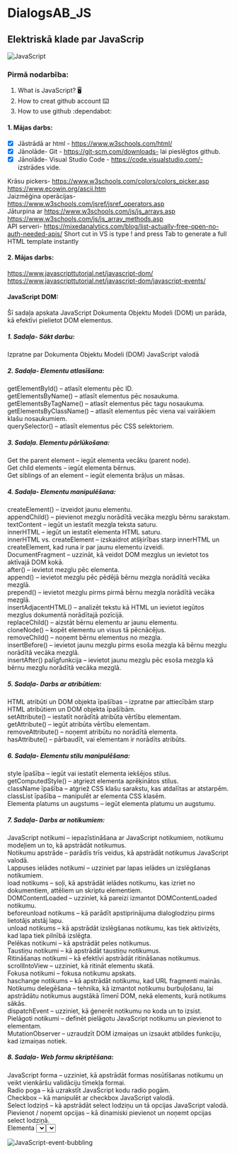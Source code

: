 # DialogsAB_JS
## Elektriskā klade par JavaScrip
![JavaScript](https://github.com/user-attachments/assets/0676b5de-855c-442c-8484-52e3bb81dd25)


### Pirmā nodarbība:
1. What is JavaScript? :desktop_computer:
2. How to creat github account :keyboard:
3. How to use github :dependabot:

#### 1. Mājas darbs:
- [X] Jāstrādā ar html - https://www.w3schools.com/html/
- [X] Jānolāde- Git - https://git-scm.com/downloads- lai pieslēgtos github.
- [X] Jānolāde- Visual Studio Code - https://code.visualstudio.com/- izstrādes vide.

Krāsu pickers- https://www.w3schools.com/colors/colors_picker.asp
https://www.ecowin.org/ascii.htm <br>
Jaizmēģina operācijas- https://www.w3schools.com/jsref/jsref_operators.asp <br>
Jāturpina ar https://www.w3schools.com/js/js_arrays.asp
https://www.w3schools.com/js/js_array_methods.asp <br>
API serveri- https://mixedanalytics.com/blog/list-actually-free-open-no-auth-needed-apis/
Short cut in VS is type ! and press Tab to generate a full HTML template instantly<br>

#### 2. Mājas darbs:
https://www.javascripttutorial.net/javascript-dom/<br>
https://www.javascripttutorial.net/javascript-dom/javascript-events/<br>

#### JavaScript DOM:
Šī sadaļa apskata JavaScript Dokumenta Objektu Modeli (DOM) un parāda, kā efektīvi pielietot DOM elementus.

##### 1. Sadaļa- Sākt darbu: <br>
Izpratne par Dokumenta Objektu Modeli (DOM) JavaScript valodā
##### 2. Sadaļa- Elementu atlasīšana: <br>
getElementById() – atlasīt elementu pēc ID. <br>
getElementsByName() – atlasīt elementus pēc nosaukuma.<br>
getElementsByTagName() – atlasīt elementus pēc tagu nosaukuma.<br>
getElementsByClassName() – atlasīt elementus pēc viena vai vairākiem klašu nosaukumiem.<br>
querySelector() – atlasīt elementus pēc CSS selektoriem.<br>
##### 3. Sadaļa. Elementu pārlūkošana: <br>
Get the parent element – iegūt elementa vecāku (parent node).<br>
Get child elements – iegūt elementa bērnus.<br>
Get siblings of an element – iegūt elementa brāļus un māsas.<br>
##### 4. Sadaļa- Elementu manipulēšana:<br>
createElement() – izveidot jaunu elementu.<br>
appendChild() – pievienot mezglu norādītā vecāka mezglu bērnu sarakstam.<br>
textContent – iegūt un iestatīt mezgla teksta saturu.<br>
innerHTML – iegūt un iestatīt elementa HTML saturu.<br>
innerHTML vs. createElement – izskaidrot atšķirības starp innerHTML un createElement, kad runa ir par jaunu elementu izveidi.<br>
DocumentFragment – uzzināt, kā veidot DOM mezglus un ievietot tos aktīvajā DOM kokā.<br>
after() – ievietot mezglu pēc elementa.<br>
append() – ievietot mezglu pēc pēdējā bērnu mezgla norādītā vecāka mezglā.<br>
prepend() – ievietot mezglu pirms pirmā bērnu mezgla norādītā vecāka mezglā.<br>
insertAdjacentHTML() – analizēt tekstu kā HTML un ievietot iegūtos mezglus dokumentā norādītajā pozīcijā.<br>
replaceChild() – aizstāt bērnu elementu ar jaunu elementu.<br>
cloneNode() – kopēt elementu un visus tā pēcnācējus.<br>
removeChild() – noņemt bērnu elementus no mezgla.<br>
insertBefore() – ievietot jaunu mezglu pirms esoša mezgla kā bērnu mezglu norādītā vecāka mezglā.<br>
insertAfter() palīgfunkcija – ievietot jaunu mezglu pēc esoša mezgla kā bērnu mezglu norādītā vecāka mezglā.<br>
##### 5. Sadaļa- Darbs ar atribūtiem:<br>
HTML atribūti un DOM objekta īpašības – izpratne par attiecībām starp HTML atribūtiem un DOM objekta īpašībām.<br>
setAttribute() – iestatīt norādītā atribūta vērtību elementam.<br>
getAttribute() – iegūt atribūta vērtību elementam.<br>
removeAttribute() – noņemt atribūtu no norādītā elementa.<br>
hasAttribute() – pārbaudīt, vai elementam ir norādīts atribūts.<br>
##### 6. Sadaļa- Elementu stilu manipulēšana:<br>
style īpašība – iegūt vai iestatīt elementa iekšējos stilus.<br>
getComputedStyle() – atgriezt elementa aprēķinātos stilus.<br>
className īpašība – atgriež CSS klašu sarakstu, kas atdalītas ar atstarpēm.<br>
classList īpašība – manipulēt ar elementa CSS klasēm.<br>
Elementa platums un augstums – iegūt elementa platumu un augstumu.<br>
##### 7. Sadaļa- Darbs ar notikumiem:<br>
JavaScript notikumi – iepazīstināšana ar JavaScript notikumiem, notikumu modeļiem un to, kā apstrādāt notikumus.<br>
Notikumu apstrāde – parādīs trīs veidus, kā apstrādāt notikumus JavaScript valodā.<br>
Lappuses ielādes notikumi – uzziniet par lapas ielādes un izslēgšanas notikumiem.<br>
load notikums – soļi, kā apstrādāt ielādes notikumu, kas izriet no dokumentiem, attēliem un skriptu elementiem.<br>
DOMContentLoaded – uzziniet, kā pareizi izmantot DOMContentLoaded notikumu.<br>
beforeunload notikums – kā parādīt apstiprinājuma dialoglodziņu pirms lietotājs atstāj lapu.<br>
unload notikums – kā apstrādāt izslēgšanas notikumu, kas tiek aktivizēts, kad lapa tiek pilnībā izslēgta.<br>
Pelēkas notikumi – kā apstrādāt peles notikumus.<br>
Taustiņu notikumi – kā apstrādāt taustiņu notikumus.<br>
Ritināšanas notikumi – kā efektīvi apstrādāt ritināšanas notikumus.<br>
scrollIntoView – uzziniet, kā ritināt elementu skatā.<br>
Fokusa notikumi – fokusa notikumu apskats.<br>
haschange notikums – kā apstrādāt notikumu, kad URL fragmenti mainās.<br>
Notikumu delegēšana – tehnika, kā izmantot notikumu burbuļošanu, lai apstrādātu notikumus augstākā līmenī DOM, nekā elements, kurā notikums sākās.<br>
dispatchEvent – uzziniet, kā ģenerēt notikumu no koda un to izsist.<br>
Pielāgoti notikumi – definēt pielāgotu JavaScript notikumu un pievienot to elementam.<br>
MutationObserver – uzraudzīt DOM izmaiņas un izsaukt atbildes funkciju, kad izmaiņas notiek.<br>
##### 8. Sadaļa-  Web formu skriptēšana:<br>
JavaScript forma – uzziniet, kā apstrādāt formas nosūtīšanas notikumu un veikt vienkāršu validāciju tīmekļa formai.<br>
Radio poga – kā uzrakstīt JavaScript kodu radio pogām.<br>
Checkbox – kā manipulēt ar checkbox JavaScript valodā.<br>
Select lodziņš – kā apstrādāt select lodziņu un tā opcijas JavaScript valodā.<br>
Pievienot / noņemt opcijas – kā dinamiski pievienot un noņemt opcijas select lodziņā.<br>
Elementa <select> vienumu noņemšana nosacīti – kā nosacīti noņemt vienumus no <select> elementa.<br>
change notikuma apstrāde – kā apstrādāt change notikumu ievades tekstā, radio pogās, checkbox un select elementos.<br>
input notikuma apstrāde – kā apstrādāt input notikumu, kad ievades elementa vērtība mainās.


![JavaScript-event-bubbling](https://github.com/user-attachments/assets/37be8847-0f1d-40ec-bec0-bcd8258b17e9)








